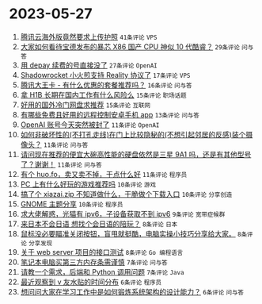 # 2023-05-27

1. [腾讯云海外版竟然要求上传护照](https://www.v2ex.com/t/943347) `41条评论` `VPS`
1. [大家如何看待宝德发布的暴芯 X86 国产 CPU 神似 10 代酷睿？](https://www.v2ex.com/t/943346) `29条评论` `问与答`
1. [用 depay 续费的号直接没了](https://www.v2ex.com/t/943370) `27条评论` `OpenAI`
1. [Shadowrocket 小火煎支持 Reality 协议了](https://www.v2ex.com/t/943345) `17条评论` `VPS`
1. [腾讯大王卡 - 有什么优惠的套餐推荐吗？](https://www.v2ex.com/t/943356) `16条评论` `问与答`
1. [拿 H1B 长期在国内工作有什么风险么](https://www.v2ex.com/t/943404) `15条评论` `职场话题`
1. [好用的国外冷门网盘求推荐](https://www.v2ex.com/t/943372) `15条评论` `互联网`
1. [有哪些免费且好用的远程控制安卓手机 app](https://www.v2ex.com/t/943341) `13条评论` `问与答`
1. [OpenAI 账号今天突然被封了](https://www.v2ex.com/t/943395) `11条评论` `OpenAI`
1. [如何非破坏性的(不打孔走线)在门上比较隐秘的(不想引起邻居的反感)装个摄像头？](https://www.v2ex.com/t/943360) `11条评论` `问与答`
1. [请问现在推荐的便宜大碗高性能的硬盘依然是三星 9A1 吗，还是有其他型号了？谢谢！](https://www.v2ex.com/t/943344) `11条评论` `问与答`
1. [有个 huo.fo，卖又卖不掉，干点什么好](https://www.v2ex.com/t/943343) `11条评论` `程序员`
1. [PC 上有什么好玩的游戏推荐吗](https://www.v2ex.com/t/943396) `10条评论` `游戏`
1. [搞了个 xiazai.zip 不知道做什么，干脆做个下载入口](https://www.v2ex.com/t/943354) `10条评论` `分享创造`
1. [GNOME 主题分享](https://www.v2ex.com/t/943349) `10条评论` `程序员`
1. [求大佬解惑，光猫有 ipv6，子设备获取不到 ipv6](https://www.v2ex.com/t/943340) `9条评论` `宽带症候群`
1. [来日本不会日语 想找个会日语的陪玩？](https://www.v2ex.com/t/943384) `8条评论` `日本`
1. [鼠标没必要瞄准关闭按钮，盲甩就挺酷，电脑实操小技巧分享给大家。](https://www.v2ex.com/t/943362) `8条评论` `分享发现`
1. [关于 web server 项目的接口测试](https://www.v2ex.com/t/943352) `8条评论` `Go 编程语言`
1. [笔记本电脑买第三方内存条需谨慎](https://www.v2ex.com/t/943394) `7条评论` `问与答`
1. [请教一个需求，后端和 Python 调用问题](https://www.v2ex.com/t/943375) `7条评论` `Java`
1. [最近观察到 v 友水贴的时间分布](https://www.v2ex.com/t/943402) `6条评论` `程序员`
1. [想问问大家在学习工作中是如何锻炼系统架构的设计能力？](https://www.v2ex.com/t/943365) `6条评论` `问与答`
